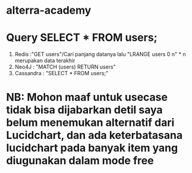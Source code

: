 # alterra-academy
# Query SELECT * FROM users;
  1. Redis :"GET users"/Cari panjang datanya lalu "LRANGE users 0 n" * n merupakan data terakhir
  2. Neo4J : "MATCH (users)
              RETURN users"
  3. Cassandra : "SELECT * FROM users;"

# NB: Mohon maaf untuk usecase tidak bisa dijabarkan detil saya belum menemukan alternatif dari Lucidchart, dan ada keterbatasana lucidchart pada banyak item yang diugunakan dalam mode free
